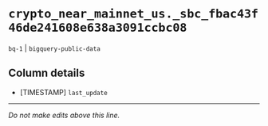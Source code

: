 # `crypto_near_mainnet_us._sbc_fbac43f46de241608e638a3091ccbc08`
`bq-1` | `bigquery-public-data`

## Column details
* [TIMESTAMP] `last_update`

-------------------------------------------------------------------------------
*Do not make edits above this line.*
